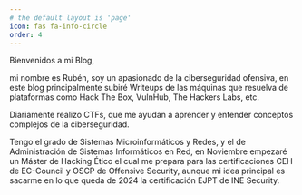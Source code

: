 ```yaml
---
# the default layout is 'page'
icon: fas fa-info-circle
order: 4
---
```


Bienvenidos a mi Blog, 

mi nombre es Rubén, soy un apasionado de la ciberseguridad ofensiva, en este blog principalmente subiré Writeups de las máquinas que resuelva de plataformas como Hack The Box, VulnHub, The Hackers Labs, etc.

Diariamente realizo CTFs, que me ayudan a aprender y entender conceptos complejos de la ciberseguridad.

Tengo el grado de Sistemas Microinformáticos y Redes, y el de Administración de Sistemas Informáticos en Red, en Noviembre empezaré un Máster de Hacking Ético el cual me prepara para las certificaciones CEH de EC-Council y OSCP de Offensive Security, aunque mi idea principal es sacarme en lo que queda de 2024 la certificación EJPT de INE Security.
